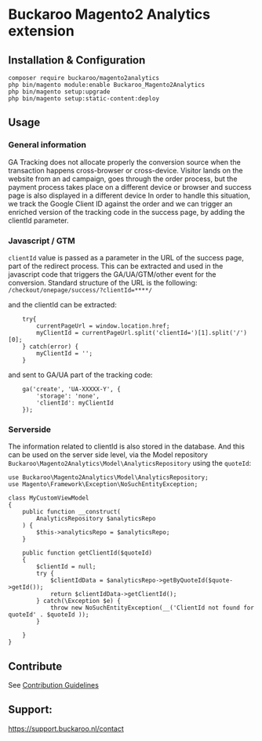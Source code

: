# Buckaroo Magento2 Analytics extension

## Installation & Configuration
```
composer require buckaroo/magento2analytics
php bin/magento module:enable Buckaroo_Magento2Analytics
php bin/magento setup:upgrade
php bin/magento setup:static-content:deploy
```
## Usage
### General information

GA Tracking does not allocate properly the conversion source when the transaction happens cross-browser or cross-device. Visitor lands on the website from an ad campaign, goes through the order process, but the payment process takes place on a different device or browser and success page is also displayed in a different device
In order to handle this situation, we track the Google Client ID against the order and we can trigger an enriched version of the tracking code in the success page, by adding the clientId parameter.

### Javascript / GTM

`clientId` value is passed as a parameter in the URL of the success page, part of the redirect process. This can be extracted and used in the javascript code that triggers the GA/UA/GTM/other event for the conversion.
Standard structure of the URL is the following:
`/checkout/onepage/success/?clientId=****/`

and the clientId can be extracted:
```
    try{
        currentPageUrl = window.location.href;
        myClientId = currentPageUrl.split('clientId=')[1].split('/')[0];
    } catch(error) {
        myClientId = '';
    }
```

and sent to GA/UA part of the tracking code:

```
    ga('create', 'UA-XXXXX-Y', {
        'storage': 'none',
        'clientId': myClientId
    });
```
### Serverside

The information related to clientId is also stored in the database. And this can be used on the server side level, via the Model repository `Buckaroo\Magento2Analytics\Model\AnalyticsRepository` using the `quoteId`:

```
use Buckaroo\Magento2Analytics\Model\AnalyticsRepository;
use Magento\Framework\Exception\NoSuchEntityException;

class MyCustomViewModel
{
    public function __construct(
        AnalyticsRepository $analyticsRepo
    ) {
        $this->analyticsRepo = $analyticsRepo;
    }

    public function getClientId($quoteId)
    {
        $clientId = null;
        try {
            $clientIdData = $analyticsRepo->getByQuoteId($quote->getId());
            return $clientIdData->getClientId();    
        } catch(\Exception $e) {
            throw new NoSuchEntityException(__('ClientId not found for quoteId' . $quoteId ));
        }
        
    }
}
```


## Contribute
See [Contribution Guidelines](CONTRIBUTING.md)

## Support:

https://support.buckaroo.nl/contact
